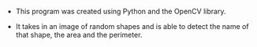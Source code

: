 - This program was created using Python and the OpenCV library.

- It takes in an image of random shapes and is able to detect the name of that shape, the area and the perimeter.
